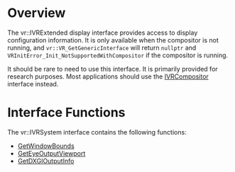 # Overview

The vr::IVRExtended display interface provides access to display configuration information. It is only available when the compositor is not running, and `vr::VR_GetGenericInterface` will return `nullptr` and `VRInitError_Init_NotSupportedWithCompositor` if the compositor is running. 

It should be rare to need to use this interface. It is primarily provided for research purposes. Most applications should use the [IVRCompositor](https://github.com/ValveSoftware/openvr/wiki/IVRCompositor_Overview) interface instead.

# Interface Functions

The vr::IVRSystem interface contains the following functions:
* [GetWindowBounds](https://github.com/ValveSoftware/openvr/wiki/IVRExtendedDisplay::GetWindowBounds)
* [GetEyeOutputViewport](https://github.com/ValveSoftware/openvr/wiki/IVRExtendedDisplay::GetEyeOutputViewport)
* [GetDXGIOutputInfo](https://github.com/ValveSoftware/openvr/wiki/IVRExtendedDisplay::GetDXGIOutputInfo)
